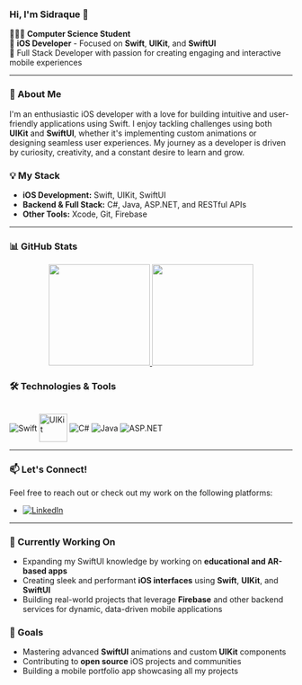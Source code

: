 ### Hi, I'm Sidraque 👋

👨🏼‍💻 **Computer Science Student**<br>
📱 **iOS Developer** - Focused on **Swift**, **UIKit**, and **SwiftUI**<br>
🔭 Full Stack Developer with passion for creating engaging and interactive mobile experiences

---

### 🚀 About Me

I'm an enthusiastic iOS developer with a love for building intuitive and user-friendly applications using Swift. I enjoy tackling challenges using both **UIKit** and **SwiftUI**, whether it's implementing custom animations or designing seamless user experiences. My journey as a developer is driven by curiosity, creativity, and a constant desire to learn and grow.

### 💡 My Stack

- **iOS Development:** Swift, UIKit, SwiftUI
- **Backend & Full Stack:** C#, Java, ASP.NET, and RESTful APIs
- **Other Tools:** Xcode, Git, Firebase

---

### 📊 GitHub Stats

<div align="center">
  <a href="https://github.com/sidraque">
    <img height="180em" src="https://github-readme-stats.vercel.app/api?username=sidraque&show_icons=true&theme=dracula&include_all_commits=true&count_private=true"/>
    <img height="180em" src="https://github-readme-stats.vercel.app/api/top-langs/?username=sidraque&layout=compact&langs_count=7&theme=dracula"/>
  </a>
</div>

### 🛠️ Technologies & Tools

<div style="display: inline_block"><br>
  <img align="center" alt="Swift" src="https://icongr.am/devicon/swift-original.svg?size=50&color=currentColor">
  <img align="center" alt="UIKit" src="https://upload.wikimedia.org/wikipedia/commons/5/55/Apple_logo_black.svg" height="50">
  <img align="center" alt="C#" src="https://icongr.am/devicon/csharp-original.svg?size=50&color=currentColor">
  <img align="center" alt="Java" src="https://icongr.am/devicon/java-original.svg?size=50&color=currentColor">
  <img align="center" alt="ASP.NET" src="https://icongr.am/devicon/dot-net-original.svg?size=50&color=currentColor">
</div>

---

### 📫 Let's Connect!

Feel free to reach out or check out my work on the following platforms:

- [![LinkedIn](https://img.shields.io/badge/-LinkedIn-%230077B5?style=for-the-badge&logo=linkedin&logoColor=white)](https://www.linkedin.com/in/sidraque/)

---

### 🌱 Currently Working On

- Expanding my SwiftUI knowledge by working on **educational and AR-based apps**
- Creating sleek and performant **iOS interfaces** using **Swift**, **UIKit**, and **SwiftUI**
- Building real-world projects that leverage **Firebase** and other backend services for dynamic, data-driven mobile applications

### 🎯 Goals

- Mastering advanced **SwiftUI** animations and custom **UIKit** components
- Contributing to **open source** iOS projects and communities
- Building a mobile portfolio app showcasing all my projects

